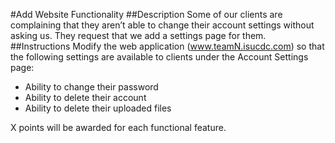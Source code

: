 #Add Website Functionality
##Description
Some of our clients are complaining that they aren’t able to change their account settings without asking us. They request that we add a settings page for them.
##Instructions
Modify the web application (www.teamN.isucdc.com) so that the following settings are available to clients under the Account Settings page:
* Ability to change their password
* Ability to delete their account
* Ability to delete their uploaded files

X points will be awarded for each functional feature.
